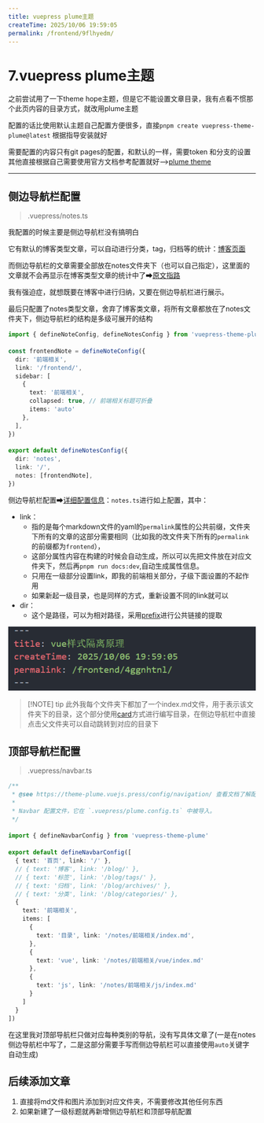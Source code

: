 ```yaml
---
title: vuepress plume主题
createTime: 2025/10/06 19:59:05
permalink: /frontend/9flhyedm/
---
```

# 7.vuepress plume主题

之前尝试用了一下theme hope主题，但是它不能设置文章目录，我有点看不惯那个此页内容的目录方式，就改用plume主题

配置的话比使用默认主题自己配置方便很多，直接`pnpm create vuepress-theme-plume@latest` 根据指导安装就好

需要配置的内容只有git pages的配置，和默认的一样，需要token 和分支的设置
其他直接根据自己需要使用官方文档参考配置就好-->[plume theme](https://theme-plume.vuejs.press/guide/intro/)

---
## 侧边导航栏配置
> .vuepress/notes.ts

我配置的时候主要是侧边导航栏没有搞明白

它有默认的博客类型文章，可以自动进行分类，tag，归档等的统计：[博客页面](https://theme-plume.vuejs.press/guide/blog/#%E9%A2%84%E8%AE%BE%E9%85%8D%E7%BD%AE)

而侧边导航栏的文章需要全部放在notes文件夹下（也可以自己指定），这里面的文章就不会再显示在博客类型文章的统计中了➡[原文指路](https://theme-plume.vuejs.press/guide/project-structure/#%E5%85%B6%E5%AE%83%E7%9B%AE%E5%BD%95-%E6%96%87%E4%BB%B6)

我有强迫症，就想既要在博客中进行归纳，又要在侧边导航栏进行展示。

最后只配置了notes类型文章，舍弃了博客类文章，将所有文章都放在了notes文件夹下，侧边导航栏的结构是多级可展开的结构
```ts
import { defineNoteConfig, defineNotesConfig } from 'vuepress-theme-plume'

const frontendNote = defineNoteConfig({
  dir: '前端相关',
  link: '/frontend/',
  sidebar: [
    {
      text: '前端相关',
      collapsed: true, // 前端相关标题可折叠
      items: 'auto'
    },
  ],
})

export default defineNotesConfig({
  dir: 'notes',
  link: '/',
  notes: [frontendNote],
})
```

侧边导航栏配置➡[详细配置信息](https://theme-plume.vuejs.press/guide/document/)：`notes.ts`进行如上配置，其中：
* link：
	* 指的是每个markdown文件的yaml的`permalink`属性的公共前缀，文件夹下所有的文章的这部分需要相同（比如我的改文件夹下所有的`permalink`的前缀都为`frontend`），
	* 这部分属性内容在构建的时候会自动生成，所以可以先把文件放在对应文件夹下，然后再`pnpm run docs:dev`,自动生成属性信息。
	* 只用在一级部分设置link，即我的前端相关部分，子级下面设置的不起作用
	* 如果新起一级目录，也是同样的方式，重新设置不同的link就可以
* dir：
	* 这个是路径，可以为相对路径，采用[prefix](https://theme-plume.vuejs.press/guide/document/#%E5%85%B3%E4%BA%8E-prefix)进行公共链接的提取

![](assets/image-5.png)


> [!NOTE] tip
> 此外我每个文件夹下都加了一个index.md文件，用于表示该文件夹下的目录，这个部分使用[card](https://theme-plume.vuejs.press/guide/markdown/card/)方式进行编写目录，在侧边导航栏中直接点击父文件夹可以自动跳转到对应的目录下

## 顶部导航栏配置

> .vuepress/navbar.ts

```ts
/**
 * @see https://theme-plume.vuejs.press/config/navigation/ 查看文档了解配置详情
 *
 * Navbar 配置文件，它在 `.vuepress/plume.config.ts` 中被导入。
 */

import { defineNavbarConfig } from 'vuepress-theme-plume'

export default defineNavbarConfig([
  { text: '首页', link: '/' },
  // { text: '博客', link: '/blog/' },
  // { text: '标签', link: '/blog/tags/' },
  // { text: '归档', link: '/blog/archives/' },
  // { text: '分类', link: '/blog/categories/' },
  {
    text: '前端相关',
    items: [
      {
        text: '目录', link: '/notes/前端相关/index.md',
      },
      {
        text: 'vue', link: '/notes/前端相关/vue/index.md'
      },
      {
        text: 'js', link: '/notes/前端相关/js/index.md'
      }
    ]
  }
])

```

在这里我对顶部导航栏只做对应每种类别的导航，没有写具体文章了(一是在notes侧边导航栏中写了，二是这部分需要手写而侧边导航栏可以直接使用`auto`关键字自动生成)

## 后续添加文章
1. 直接将md文件和图片添加到对应文件夹，不需要修改其他任何东西
2. 如果新建了一级标题就再新增侧边导航栏和顶部导航配置